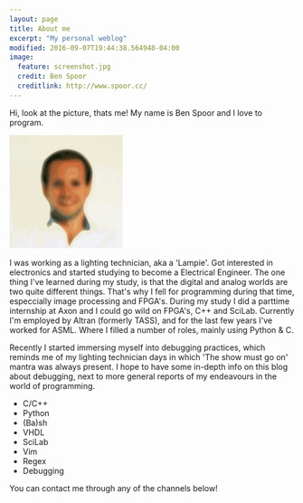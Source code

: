 ```yaml
---
layout: page
title: About me
excerpt: "My personal weblog"
modified: 2016-09-07T19:44:38.564948-04:00
image:
  feature: screenshot.jpg
  credit: Ben Spoor
  creditlink: http://www.spoor.cc/
---
```


Hi, look at the picture, thats me! My name is Ben Spoor and I love to program. 

<img src="/images/bio-photo.png" alt="Thats me!" style="width: 200px;"/>

I was working as a lighting technician, aka a 'Lampie'. 
Got interested in electronics and started studying to become a Electrical Engineer.
The one thing I've learned during my study, is that the digital and analog worlds are two quite different things.
That's why I fell for programming during that time, especcially image processing and FPGA's.
During my study I did a parttime internship at Axon and I could go wild on FPGA's, C++ and SciLab.
Currently I'm employed by Altran (formerly TASS), and for the last few years I've worked for ASML.
Where I filled a number of roles, mainly using Python & C.

Recently I started immersing myself into debugging practices, which reminds me of my lighting technician days in which 'The show must go on' mantra was always present.  I hope to have some in-depth info on this blog about debugging, next to more general reports of my endeavours in the world of programming.

* C/C++
* Python
* (Ba)sh
* VHDL
* SciLab
* Vim
* Regex
* Debugging

You can contact me through any of the channels below!




